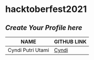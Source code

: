 # hacktoberfest2021

## _Create Your Profile here_

| NAME | GITHUB LINK |
| ----- | ----------- |
|Cyndi Putri Utami | [Cyndi](https://github.com/cyndiputriutami09) |



